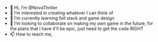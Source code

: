 - 👋 Hi, I’m @NovaThriller
- 👀 I’m interested in creating whatever I can think of
- 🌱 I’m currently learning full stack and game design
- 💞️ I’m looking to collaborate on making my own game in the future, for the plans that i have it'll be epic, just need to get the code RIGHT
- 📫 How to reach me,

<!---
NovaThriller/NovaThriller is a ✨ special ✨ repository because its `README.md` (this file) appears on your GitHub profile.
You can click the Preview link to take a look at your changes.
--->
